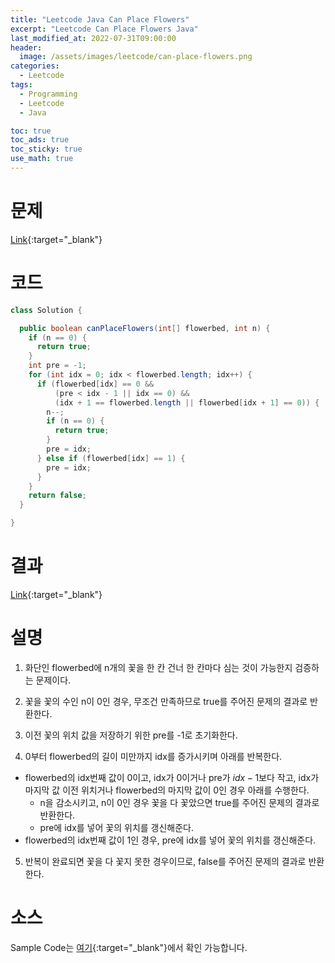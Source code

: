 ```yaml
---
title: "Leetcode Java Can Place Flowers"
excerpt: "Leetcode Can Place Flowers Java"
last_modified_at: 2022-07-31T09:00:00
header:
  image: /assets/images/leetcode/can-place-flowers.png
categories:
  - Leetcode
tags:
  - Programming
  - Leetcode
  - Java

toc: true
toc_ads: true
toc_sticky: true
use_math: true
---
```

# 문제
[Link](https://leetcode.com/problems/can-place-flowers/){:target="_blank"}

# 코드
```java
class Solution {

  public boolean canPlaceFlowers(int[] flowerbed, int n) {
    if (n == 0) {
      return true;
    }
    int pre = -1;
    for (int idx = 0; idx < flowerbed.length; idx++) {
      if (flowerbed[idx] == 0 &&
          (pre < idx - 1 || idx == 0) &&
          (idx + 1 == flowerbed.length || flowerbed[idx + 1] == 0)) {
        n--;
        if (n == 0) {
          return true;
        }
        pre = idx;
      } else if (flowerbed[idx] == 1) {
        pre = idx;
      }
    }
    return false;
  }

}
```

# 결과
[Link](https://leetcode.com/submissions/detail/761006010/){:target="_blank"}

# 설명
1. 화단인 flowerbed에 n개의 꽃을 한 칸 건너 한 칸마다 심는 것이 가능한지 검증하는 문제이다.

2. 꽃을 꽃의 수인 n이 0인 경우, 무조건 만족하므로 true를 주어진 문제의 결과로 반환한다.

3. 이전 꽃의 위치 값을 저장하기 위한 pre를 -1로 초기화한다.

4. 0부터 flowerbed의 길이 미만까지 idx를 증가시키며 아래를 반복한다.
- flowerbed의 idx번째 값이 0이고, idx가 0이거나 pre가 $idx - 1$보다 작고, idx가 마지막 값 이전 위치거나 flowerbed의 마지막 값이 0인 경우 아래를 수행한다.
  - n을 감소시키고, n이 0인 경우 꽃을 다 꽃았으면 true를 주어진 문제의 결과로 반환한다.
  - pre에 idx를 넣어 꽃의 위치를 갱신해준다.
- flowerbed의 idx번째 값이 1인 경우, pre에 idx를 넣어 꽃의 위치를 갱신해준다.

5. 반복이 완료되면 꽃을 다 꽃지 못한 경우이므로, false를 주어진 문제의 결과로 반환한다.

# 소스
Sample Code는 [여기](https://github.com/GracefulSoul/leetcode/blob/master/src/main/java/gracefulsoul/problems/CanPlaceFlowers.java){:target="_blank"}에서 확인 가능합니다.